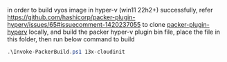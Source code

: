 in order to build vyos image in hyper-v (win11 22h2+) successfully, refer https://github.com/hashicorp/packer-plugin-hyperv/issues/65#issuecomment-1420237055 to clone [packer-plugin-hyperv](https://github.com/hashicorp/packer-plugin-hyperv) locally, and build the packer hyper-v plugin bin file, place the file in this folder, then run below command to build
```powershell
.\Invoke-PackerBuild.ps1 13x-cloudinit
```
